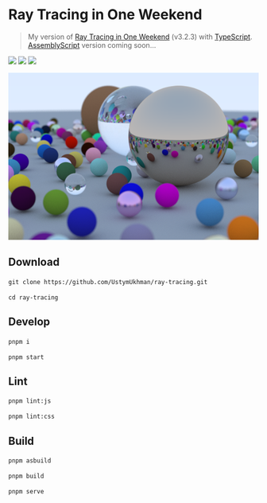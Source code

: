 # Ray Tracing in One Weekend #

> My version of [Ray Tracing in One Weekend](https://raytracing.github.io/v3/books/RayTracingInOneWeekend.html) (v3.2.3) with [TypeScript](https://www.typescriptlang.org/).<br />[AssemblyScript](https://www.assemblyscript.org/) version coming soon...

![](https://img.shields.io/github/deployments/UstymUkhman/ray-tracing/github-pages?style=flat-square)
![](https://img.shields.io/github/package-json/v/UstymUkhman/ray-tracing?color=orange&style=flat-square)
![](https://img.shields.io/github/license/UstymUkhman/ray-tracing?color=lightgrey&style=flat-square)

[![](./public/assets/preview.png)](https://ustymukhman.github.io/ray-tracing/dist)

## Download ##

`git clone https://github.com/UstymUkhman/ray-tracing.git`

`cd ray-tracing`

## Develop ##

`pnpm i`

`pnpm start`

## Lint ##

`pnpm lint:js`

`pnpm lint:css`

## Build ##

`pnpm asbuild`

`pnpm build`

`pnpm serve`
